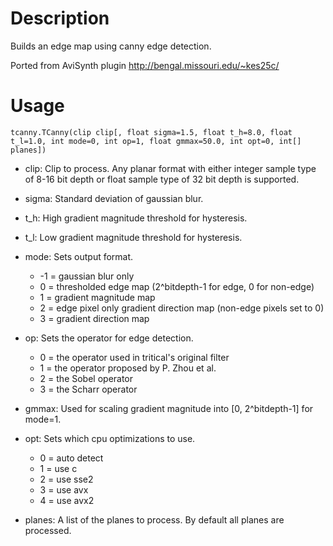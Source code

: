 Description
===========

Builds an edge map using canny edge detection.

Ported from AviSynth plugin http://bengal.missouri.edu/~kes25c/


Usage
=====

    tcanny.TCanny(clip clip[, float sigma=1.5, float t_h=8.0, float t_l=1.0, int mode=0, int op=1, float gmmax=50.0, int opt=0, int[] planes])

* clip: Clip to process. Any planar format with either integer sample type of 8-16 bit depth or float sample type of 32 bit depth is supported.

* sigma: Standard deviation of gaussian blur.

* t_h: High gradient magnitude threshold for hysteresis.

* t_l: Low gradient magnitude threshold for hysteresis.

* mode: Sets output format.
  * -1 = gaussian blur only
  * 0 = thresholded edge map (2^bitdepth-1 for edge, 0 for non-edge)
  * 1 = gradient magnitude map
  * 2 = edge pixel only gradient direction map (non-edge pixels set to 0)
  * 3 = gradient direction map

* op: Sets the operator for edge detection.
  * 0 = the operator used in tritical's original filter
  * 1 = the operator proposed by P. Zhou et al.
  * 2 = the Sobel operator
  * 3 = the Scharr operator

* gmmax: Used for scaling gradient magnitude into [0, 2^bitdepth-1] for mode=1.

* opt: Sets which cpu optimizations to use.
  * 0 = auto detect
  * 1 = use c
  * 2 = use sse2
  * 3 = use avx
  * 4 = use avx2

* planes: A list of the planes to process. By default all planes are processed.
